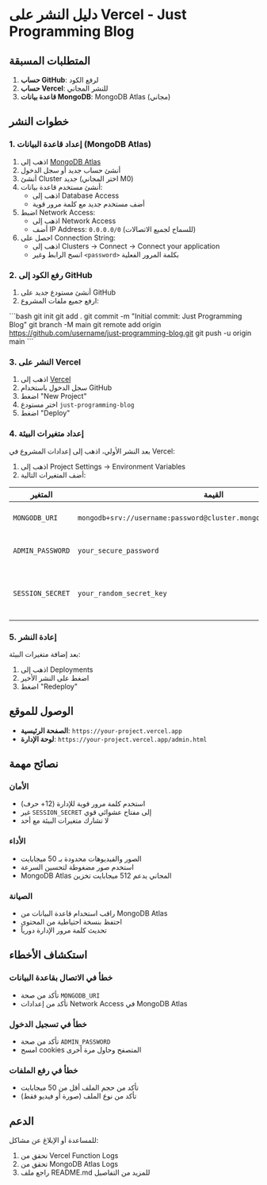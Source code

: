 # دليل النشر على Vercel - Just Programming Blog

## المتطلبات المسبقة

1. **حساب GitHub**: لرفع الكود
2. **حساب Vercel**: للنشر المجاني
3. **قاعدة بيانات MongoDB**: MongoDB Atlas (مجاني)

## خطوات النشر

### 1. إعداد قاعدة البيانات (MongoDB Atlas)

1. اذهب إلى [MongoDB Atlas](https://www.mongodb.com/atlas)
2. أنشئ حساب جديد أو سجل الدخول
3. أنشئ Cluster جديد (اختر المجاني M0)
4. أنشئ مستخدم قاعدة بيانات:
   - اذهب إلى Database Access
   - أضف مستخدم جديد مع كلمة مرور قوية
5. اضبط Network Access:
   - اذهب إلى Network Access
   - أضف IP Address: `0.0.0.0/0` (للسماح لجميع الاتصالات)
6. احصل على Connection String:
   - اذهب إلى Clusters → Connect → Connect your application
   - انسخ الرابط وغير `<password>` بكلمة المرور الفعلية

### 2. رفع الكود إلى GitHub

1. أنشئ مستودع جديد على GitHub
2. ارفع جميع ملفات المشروع:

\`\`\`bash
git init
git add .
git commit -m "Initial commit: Just Programming Blog"
git branch -M main
git remote add origin https://github.com/username/just-programming-blog.git
git push -u origin main
\`\`\`

### 3. النشر على Vercel

1. اذهب إلى [Vercel](https://vercel.com)
2. سجل الدخول باستخدام GitHub
3. اضغط "New Project"
4. اختر مستودع `just-programming-blog`
5. اضغط "Deploy"

### 4. إعداد متغيرات البيئة

بعد النشر الأولي، اذهب إلى إعدادات المشروع في Vercel:

1. اذهب إلى Project Settings → Environment Variables
2. أضف المتغيرات التالية:

| المتغير | القيمة | الوصف |
|---------|--------|--------|
| `MONGODB_URI` | `mongodb+srv://username:password@cluster.mongodb.net/justprogramming` | رابط قاعدة البيانات |
| `ADMIN_PASSWORD` | `your_secure_password` | كلمة مرور الإدارة |
| `SESSION_SECRET` | `your_random_secret_key` | مفتاح الجلسة (32 حرف عشوائي) |

### 5. إعادة النشر

بعد إضافة متغيرات البيئة:
1. اذهب إلى Deployments
2. اضغط على النشر الأخير
3. اضغط "Redeploy"

## الوصول للموقع

- **الصفحة الرئيسية**: `https://your-project.vercel.app`
- **لوحة الإدارة**: `https://your-project.vercel.app/admin.html`

## نصائح مهمة

### الأمان
- استخدم كلمة مرور قوية للإدارة (12+ حرف)
- غير `SESSION_SECRET` إلى مفتاح عشوائي قوي
- لا تشارك متغيرات البيئة مع أحد

### الأداء
- الصور والفيديوهات محدودة بـ 50 ميجابايت
- استخدم صور مضغوطة لتحسين السرعة
- MongoDB Atlas المجاني يدعم 512 ميجابايت تخزين

### الصيانة
- راقب استخدام قاعدة البيانات من MongoDB Atlas
- احتفظ بنسخة احتياطية من المحتوى
- تحديث كلمة مرور الإدارة دورياً

## استكشاف الأخطاء

### خطأ في الاتصال بقاعدة البيانات
- تأكد من صحة `MONGODB_URI`
- تأكد من إعدادات Network Access في MongoDB Atlas

### خطأ في تسجيل الدخول
- تأكد من صحة `ADMIN_PASSWORD`
- امسح cookies المتصفح وحاول مرة أخرى

### خطأ في رفع الملفات
- تأكد من حجم الملف أقل من 50 ميجابايت
- تأكد من نوع الملف (صورة أو فيديو فقط)

## الدعم

للمساعدة أو الإبلاغ عن مشاكل:
1. تحقق من Vercel Function Logs
2. تحقق من MongoDB Atlas Logs
3. راجع ملف README.md للمزيد من التفاصيل
